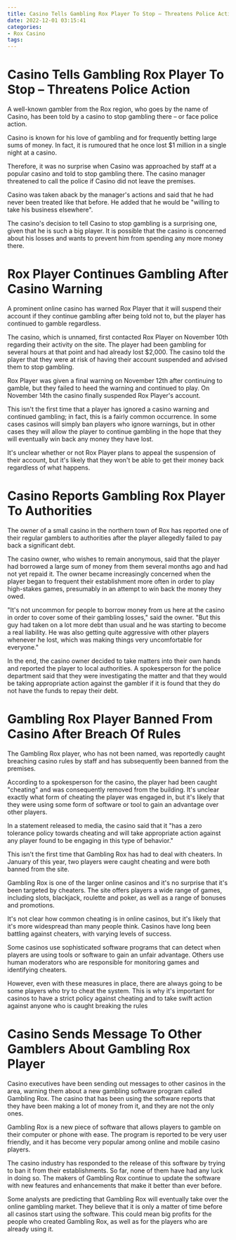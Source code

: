```yaml
---
title: Casino Tells Gambling Rox Player To Stop – Threatens Police Action
date: 2022-12-01 03:15:41
categories:
- Rox Casino
tags:
---
```



#  Casino Tells Gambling Rox Player To Stop – Threatens Police Action

A well-known gambler from the Rox region, who goes by the name of Casino, has been told by a casino to stop gambling there – or face police action.

Casino is known for his love of gambling and for frequently betting large sums of money. In fact, it is rumoured that he once lost $1 million in a single night at a casino.

Therefore, it was no surprise when Casino was approached by staff at a popular casino and told to stop gambling there. The casino manager threatened to call the police if Casino did not leave the premises.

Casino was taken aback by the manager's actions and said that he had never been treated like that before. He added that he would be "willing to take his business elsewhere".

The casino's decision to tell Casino to stop gambling is a surprising one, given that he is such a big player. It is possible that the casino is concerned about his losses and wants to prevent him from spending any more money there.

#  Rox Player Continues Gambling After Casino Warning

A prominent online casino has warned Rox Player that it will suspend their account if they continue gambling after being told not to, but the player has continued to gamble regardless.

The casino, which is unnamed, first contacted Rox Player on November 10th regarding their activity on the site. The player had been gambling for several hours at that point and had already lost $2,000. The casino told the player that they were at risk of having their account suspended and advised them to stop gambling.

Rox Player was given a final warning on November 12th after continuing to gamble, but they failed to heed the warning and continued to play. On November 14th the casino finally suspended Rox Player's account.

This isn't the first time that a player has ignored a casino warning and continued gambling; in fact, this is a fairly common occurrence. In some cases casinos will simply ban players who ignore warnings, but in other cases they will allow the player to continue gambling in the hope that they will eventually win back any money they have lost.

It's unclear whether or not Rox Player plans to appeal the suspension of their account, but it's likely that they won't be able to get their money back regardless of what happens.

#  Casino Reports Gambling Rox Player To Authorities

The owner of a small casino in the northern town of Rox has reported one of their regular gamblers to authorities after the player allegedly failed to pay back a significant debt.

The casino owner, who wishes to remain anonymous, said that the player had borrowed a large sum of money from them several months ago and had not yet repaid it. The owner became increasingly concerned when the player began to frequent their establishment more often in order to play high-stakes games, presumably in an attempt to win back the money they owed.

"It's not uncommon for people to borrow money from us here at the casino in order to cover some of their gambling losses," said the owner. "But this guy had taken on a lot more debt than usual and he was starting to become a real liability. He was also getting quite aggressive with other players whenever he lost, which was making things very uncomfortable for everyone."

In the end, the casino owner decided to take matters into their own hands and reported the player to local authorities. A spokesperson for the police department said that they were investigating the matter and that they would be taking appropriate action against the gambler if it is found that they do not have the funds to repay their debt.

#  Gambling Rox Player Banned From Casino After Breach Of Rules

The Gambling Rox player, who has not been named, was reportedly caught breaching casino rules by staff and has subsequently been banned from the premises.

According to a spokesperson for the casino, the player had been caught "cheating" and was consequently removed from the building. It's unclear exactly what form of cheating the player was engaged in, but it's likely that they were using some form of software or tool to gain an advantage over other players.

In a statement released to media, the casino said that it "has a zero tolerance policy towards cheating and will take appropriate action against any player found to be engaging in this type of behavior."

This isn't the first time that Gambling Rox has had to deal with cheaters. In January of this year, two players were caught cheating and were both banned from the site.

Gambling Rox is one of the larger online casinos and it's no surprise that it's been targeted by cheaters. The site offers players a wide range of games, including slots, blackjack, roulette and poker, as well as a range of bonuses and promotions.

It's not clear how common cheating is in online casinos, but it's likely that it's more widespread than many people think. Casinos have long been battling against cheaters, with varying levels of success.

Some casinos use sophisticated software programs that can detect when players are using tools or software to gain an unfair advantage. Others use human moderators who are responsible for monitoring games and identifying cheaters.

However, even with these measures in place, there are always going to be some players who try to cheat the system. This is why it's important for casinos to have a strict policy against cheating and to take swift action against anyone who is caught breaking the rules

#  Casino Sends Message To Other Gamblers About Gambling Rox Player

Casino executives have been sending out messages to other casinos in the area, warning them about a new gambling software program called Gambling Rox. The casino that has been using the software reports that they have been making a lot of money from it, and they are not the only ones.

Gambling Rox is a new piece of software that allows players to gamble on their computer or phone with ease. The program is reported to be very user friendly, and it has become very popular among online and mobile casino players.

The casino industry has responded to the release of this software by trying to ban it from their establishments. So far, none of them have had any luck in doing so. The makers of Gambling Rox continue to update the software with new features and enhancements that make it better than ever before.

Some analysts are predicting that Gambling Rox will eventually take over the online gambling market. They believe that it is only a matter of time before all casinos start using the software. This could mean big profits for the people who created Gambling Rox, as well as for the players who are already using it.